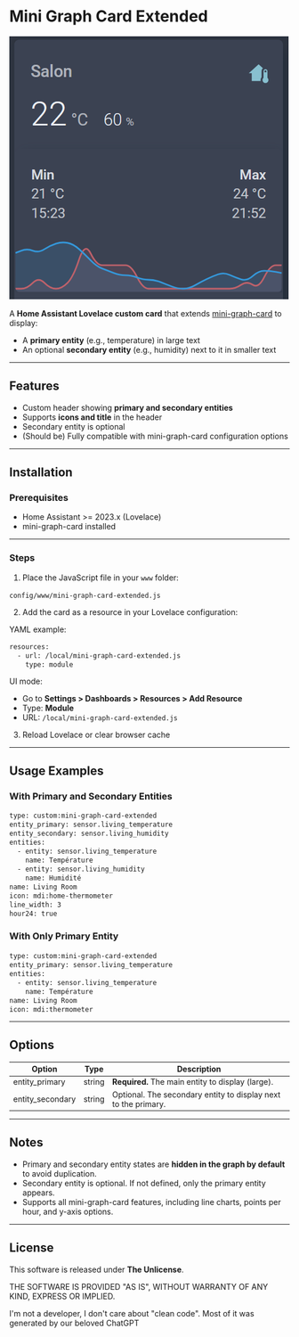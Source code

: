 # Mini Graph Card Extended

![preview](https://github.com/doddoreul/mini-graph-card-extended/blob/main/preview.png?raw=true)

A **Home Assistant Lovelace custom card** that extends [mini-graph-card](https://github.com/kalkih/mini-graph-card) to display:

- A **primary entity** (e.g., temperature) in large text
- An optional **secondary entity** (e.g., humidity) next to it in smaller text

---

## Features

- Custom header showing **primary and secondary entities**
- Supports **icons and title** in the header
- Secondary entity is optional
- (Should be) Fully compatible with mini-graph-card configuration options

---

## Installation

### Prerequisites

- Home Assistant >= 2023.x (Lovelace)
- mini-graph-card installed

---

### Steps

1. Place the JavaScript file in your `www` folder:

`config/www/mini-graph-card-extended.js`

2. Add the card as a resource in your Lovelace configuration:

YAML example:

```
resources:
  - url: /local/mini-graph-card-extended.js
    type: module
```

UI mode:
- Go to **Settings > Dashboards > Resources > Add Resource**
- Type: **Module**
- URL: `/local/mini-graph-card-extended.js`

3. Reload Lovelace or clear browser cache

---

## Usage Examples

### With Primary and Secondary Entities
```
type: custom:mini-graph-card-extended
entity_primary: sensor.living_temperature
entity_secondary: sensor.living_humidity
entities:
  - entity: sensor.living_temperature
    name: Température
  - entity: sensor.living_humidity
    name: Humidité
name: Living Room
icon: mdi:home-thermometer
line_width: 3
hour24: true
```
### With Only Primary Entity
```
type: custom:mini-graph-card-extended
entity_primary: sensor.living_temperature
entities:
  - entity: sensor.living_temperature
    name: Température
name: Living Room
icon: mdi:thermometer
```
---

## Options

Option               | Type       | Description
---------------------|-----------|-------------
entity_primary        | string    | **Required.** The main entity to display (large).
entity_secondary      | string    | Optional. The secondary entity to display next to the primary.

---

## Notes

- Primary and secondary entity states are **hidden in the graph by default** to avoid duplication.
- Secondary entity is optional. If not defined, only the primary entity appears.
- Supports all mini-graph-card features, including line charts, points per hour, and y-axis options.

---

## License

This software is released under **The Unlicense**.

THE SOFTWARE IS PROVIDED "AS IS", WITHOUT WARRANTY OF ANY KIND, EXPRESS OR IMPLIED.

I'm not a developer, I don't care about "clean code". Most of it was generated by our beloved ChatGPT
